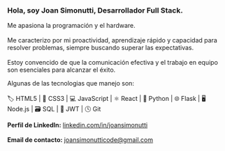 ### Hola, soy Joan Simonutti, Desarrollador Full Stack.

Me apasiona la programación y el hardware.  <br/>  
Me caracterizo por mi proactividad, aprendizaje rápido y capacidad para resolver problemas, siempre buscando superar las expectativas. <br/>   
Estoy convencido de que la comunicación efectiva y el trabajo en equipo son esenciales para alcanzar el éxito.

Algunas de las tecnologias que manejo son: <br/>  
🏷️ HTML5 | 🎨 CSS3 | 💻 JavaScript | ⚛️ React | 🐍 Python | 🌐 Flask | 🖥️ Node.js | 🗃️ SQL | 🔑 JWT | 🕓 Git  

**Perfil de LinkedIn:** [linkedin.com/in/joansimonutti](https://www.linkedin.com/in/joansimonutti/)  <br/>  
**Email de contacto:** [joansimonutticode@gmail.com](mailto:joansimonutticode@gmail.com)  
